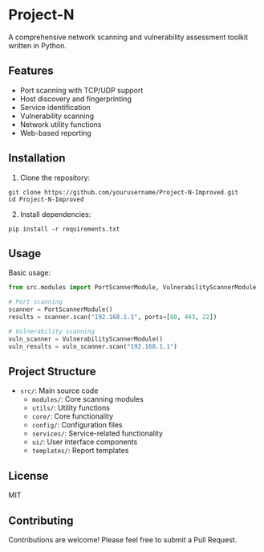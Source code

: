 # Project-N

A comprehensive network scanning and vulnerability assessment toolkit written in Python.

## Features

- Port scanning with TCP/UDP support
- Host discovery and fingerprinting
- Service identification
- Vulnerability scanning
- Network utility functions
- Web-based reporting

## Installation

1. Clone the repository:
```
git clone https://github.com/yourusername/Project-N-Improved.git
cd Project-N-Improved
```

2. Install dependencies:
```
pip install -r requirements.txt
```

## Usage

Basic usage:
```python
from src.modules import PortScannerModule, VulnerabilityScannerModule

# Port scanning
scanner = PortScannerModule()
results = scanner.scan("192.168.1.1", ports=[80, 443, 22])

# Vulnerability scanning
vuln_scanner = VulnerabilityScannerModule()
vuln_results = vuln_scanner.scan("192.168.1.1")
```

## Project Structure

- `src/`: Main source code
  - `modules/`: Core scanning modules
  - `utils/`: Utility functions
  - `core/`: Core functionality
  - `config/`: Configuration files
  - `services/`: Service-related functionality
  - `ui/`: User interface components
  - `templates/`: Report templates

## License

MIT

## Contributing

Contributions are welcome! Please feel free to submit a Pull Request. 